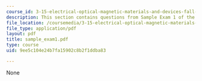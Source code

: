 ```yaml
---
course_id: 3-15-electrical-optical-magnetic-materials-and-devices-fall-2006
description: This section contains questions from Sample Exam 1 of the course.
file_location: /coursemedia/3-15-electrical-optical-magnetic-materials-and-devices-fall-2006/9ee5c104e24b7fa15902c8b2f1ddba83_sample_exam1.pdf
file_type: application/pdf
layout: pdf
title: sample_exam1.pdf
type: course
uid: 9ee5c104e24b7fa15902c8b2f1ddba83

---
```

None
